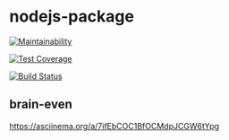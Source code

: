 # nodejs-package

[![Maintainability](https://api.codeclimate.com/v1/badges/f05b71536424b4ee95e6/maintainability)](https://codeclimate.com/github/elfmsk/project-lvl1-s328/maintainability)

[![Test Coverage](https://api.codeclimate.com/v1/badges/f05b71536424b4ee95e6/test_coverage)](https://codeclimate.com/github/elfmsk/project-lvl1-s328/test_coverage)

[![Build Status](https://travis-ci.org/elfmsk/project-lvl1-s328.svg?branch=master)](https://travis-ci.org/elfmsk/project-lvl1-s328)

## brain-even

https://asciinema.org/a/7ifEbCOC1BfOCMdpJCGW6tYpg
